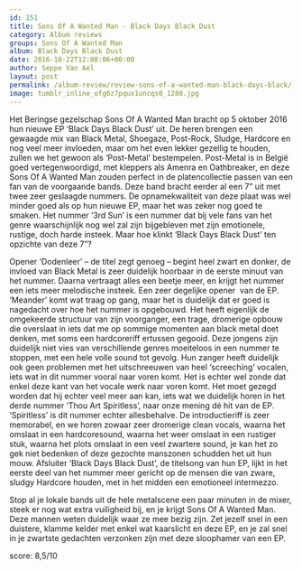 ```yaml
---
id: 151
title: Sons Of A Wanted Man - Black Days Black Dust
category: Album reviews
groups: Sons Of A Wanted Man
album: Black Days Black Dust
date: 2016-10-22T12:08:06+00:00
author: Seppe Van Ael
layout: post
permalink: /album-review/review-sons-of-a-wanted-man-black-days-black/
image: tumblr_inline_ofg6z7pqux1uncqs0_1280.jpg
---
```

Het Beringse gezelschap Sons Of A Wanted Man bracht op 5 oktober 2016 hun nieuwe EP ‘Black Days Black Dust’ uit. De heren brengen een gewaagde mix van Black Metal, Shoegaze, Post-Rock, Sludge, Hardcore en nog veel meer invloeden, maar om het even lekker gezellig te houden, zullen we het gewoon als ‘Post-Metal’ bestempelen. Post-Metal is in België goed vertegenwoordigd, met kleppers als Amenra en Oathbreaker, en deze Sons Of A Wanted Man zouden perfect in de platencollectie passen van een fan van de voorgaande bands. Deze band bracht eerder al een 7” uit met twee zeer geslaagde nummers. De opnamekwaliteit van deze plaat was wel minder goed als op hun nieuwe EP, maar het was zeker nog goed te smaken. Het nummer ‘3rd Sun’ is een nummer dat bij vele fans van het genre waarschijnlijk nog wel zal zijn bijgebleven met zijn emotionele, rustige, doch harde insteek. Maar hoe klinkt ‘Black Days Black Dust’ ten opzichte van deze 7”?

Opener ‘Dodenleer’ – de titel zegt genoeg – begint heel zwart en donker, de invloed van Black Metal is zeer duidelijk hoorbaar in de eerste minuut van het nummer. Daarna vertraagt alles een beetje meer, en krijgt het nummer een iets meer melodische insteek. Een zeer degelijke opener  van de EP. ‘Meander’ komt wat traag op gang, maar het is duidelijk dat er goed is nagedacht over hoe het nummer is opgebouwd. Het heeft eigenlijk de omgekeerde structuur van zijn voorganger, een trage, dromerige opbouw die overslaat in iets dat me op sommige momenten aan black metal doet denken, met soms een hardcoreriff ertussen gegooid. Deze jongens zijn duidelijk niet vies van verschillende genres moeiteloos in een nummer te stoppen, met een hele volle sound tot gevolg. Hun zanger heeft duidelijk ook geen problemen met het uitschreeuwen van heel ‘screeching’ vocalen, iets wat in dit nummer vooral naar voren komt. Het is echter wel zonde dat enkel deze kant van het vocale werk naar voren komt. Het moet gezegd worden dat hij echter veel meer aan kan, iets wat we duidelijk horen in het derde nummer ‘Thou Art Spiritless’, naar onze mening dé hit van de EP. ‘Spiritless’ is dit nummer echter allesbehalve. De introductieriff is zeer memorabel, en we horen zowaar zeer dromerige clean vocals, waarna het omslaat in een hardcoresound, waarna het weer omslaat in een rustiger stuk, waarna het plots omslaat in een veel zwartere sound, je kan het zo gek niet bedenken of deze gezochte manszonen schudden het uit hun mouw. Afsluiter ‘Black Days Black Dust’, de titelsong van hun EP, lijkt in het eerste deel van het nummer meer gericht op de mensen die van zware, sludgy Hardcore houden, met in het midden een emotioneel intermezzo.

Stop al je lokale bands uit de hele metalscene een paar minuten in de mixer, steek er nog wat extra vuiligheid bij, en je krijgt Sons Of A Wanted Man. Deze mannen weten duidelijk waar ze mee bezig zijn. Zet jezelf snel in een duistere, klamme kelder met enkel wat kaarslicht en deze EP, en je zal snel in je zwartste gedachten verzonken zijn met deze sloophamer van een EP.

score: 8,5/10